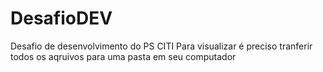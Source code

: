 # DesafioDEV
Desafio de desenvolvimento do PS CITI
Para visualizar é preciso tranferir todos os aqruivos para uma pasta em seu computador
